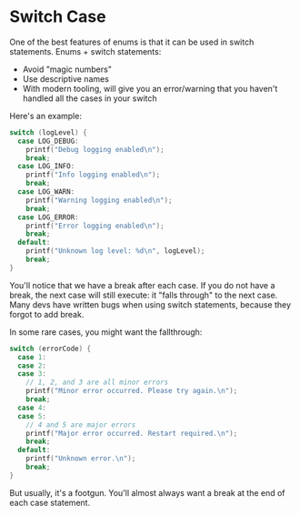 # Switch Case

One of the best features of enums is that it can be used in switch statements. Enums + switch statements:

- Avoid "magic numbers"
- Use descriptive names
- With modern tooling, will give you an error/warning that you haven't handled all the cases in your switch

Here's an example:

```c
switch (logLevel) {
  case LOG_DEBUG:
    printf("Debug logging enabled\n");
    break;
  case LOG_INFO:
    printf("Info logging enabled\n");
    break;
  case LOG_WARN:
    printf("Warning logging enabled\n");
    break;
  case LOG_ERROR:
    printf("Error logging enabled\n");
    break;
  default:
    printf("Unknown log level: %d\n", logLevel);
    break;
}
```

You'll notice that we have a break after each case. If you do not have a break, the next case will still execute: it "falls through" to the next case. Many devs have written bugs when using switch statements, because they forgot to add break.

In some rare cases, you might want the fallthrough:

```c
switch (errorCode) {
  case 1:
  case 2:
  case 3:
    // 1, 2, and 3 are all minor errors
    printf("Minor error occurred. Please try again.\n");
    break;
  case 4:
  case 5:
    // 4 and 5 are major errors
    printf("Major error occurred. Restart required.\n");
    break;
  default:
    printf("Unknown error.\n");
    break;
}
```

But usually, it's a footgun. You'll almost always want a break at the end of each case statement.